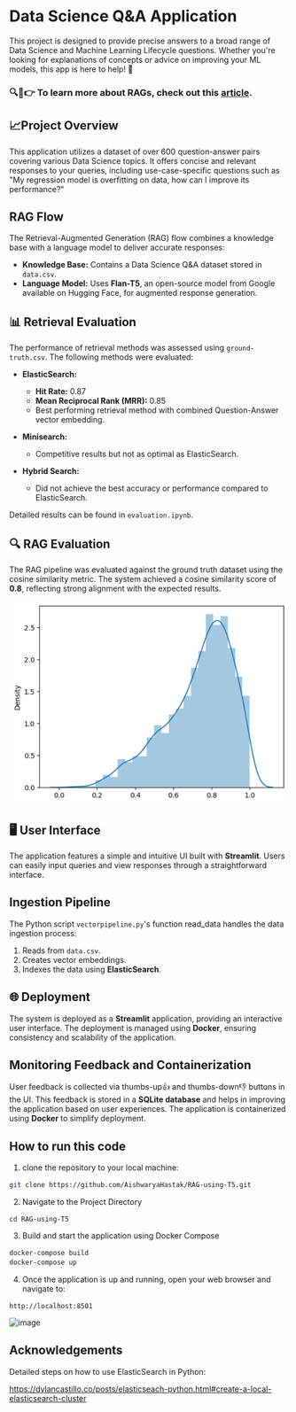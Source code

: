 # Data Science Q&A Application

This project is designed to provide precise answers to a broad range of Data Science and Machine Learning Lifecycle questions. Whether you're looking for explanations of concepts or advice on improving your ML models, this app is here to help! 🚀

### 🔍📝👉 To learn more about RAGs, check out this [article](https://medium.com/@aishwaryahastak/understanding-the-roots-of-rags-7b77d26c3dca).

## 📈Project Overview

This application utilizes a dataset of over 600 question-answer pairs covering various Data Science topics. It offers concise and relevant responses to your queries, including use-case-specific questions such as "My regression model is overfitting on data, how can I improve its performance?" 

## RAG Flow

The Retrieval-Augmented Generation (RAG) flow combines a knowledge base with a language model to deliver accurate responses:

- **Knowledge Base:** Contains a Data Science Q&A dataset stored in `data.csv`.
- **Language Model:** Uses **Flan-T5**, an open-source model from Google available on Hugging Face, for augmented response generation.

## 📊 Retrieval Evaluation

The performance of retrieval methods was assessed using `ground-truth.csv`. The following methods were evaluated:

- **ElasticSearch:** 
  - **Hit Rate:** 0.87 
  - **Mean Reciprocal Rank (MRR):** 0.85
  - Best performing retrieval method with combined Question-Answer vector embedding.
  
- **Minisearch:** 
  - Competitive results but not as optimal as ElasticSearch.

- **Hybrid Search:** 
  - Did not achieve the best accuracy or performance compared to ElasticSearch.

Detailed results can be found in `evaluation.ipynb`. 

## 🔍 RAG Evaluation

The RAG pipeline was evaluated against the ground truth dataset using the cosine similarity metric. The system achieved a cosine similarity score of **0.8**, reflecting strong alignment with the expected results. 

![alt text](image.png)

## 🖥️ User Interface

The application features a simple and intuitive UI built with **Streamlit**. Users can easily input queries and view responses through a straightforward interface. 

## Ingestion Pipeline

The Python script `vectorpipeline.py`'s function read_data handles the data ingestion process:

1. Reads from `data.csv`.
2. Creates vector embeddings.
3. Indexes the data using **ElasticSearch**.

## 🌐 Deployment

The system is deployed as a **Streamlit** application, providing an interactive user interface. The deployment is managed using **Docker**, ensuring consistency and scalability of the application.

## Monitoring Feedback and Containerization

User feedback is collected via thumbs-up👍 and thumbs-down👎 buttons in the UI. This feedback is stored in a **SQLite database** and helps in improving the application based on user experiences. The application is containerized using **Docker** to simplify deployment.

## How to run this code

1. clone the repository to your local machine:
```bash
git clone https://github.com/AishwaryaHastak/RAG-using-T5.git
```

2. Navigate to the Project Directory
```
cd RAG-using-T5
```

3. Build and start the application using Docker Compose
```bash
docker-compose build
docker-compose up
```

4. Once the application is up and running, open your web browser and navigate to:
```
http://localhost:8501
```

![image](https://github.com/user-attachments/assets/14838151-e31d-4a7b-85b6-b7aee29dfcc1)

## Acknowledgements

Detailed steps on how to use ElasticSearch in Python:

https://dylancastillo.co/posts/elasticseach-python.html#create-a-local-elasticsearch-cluster
